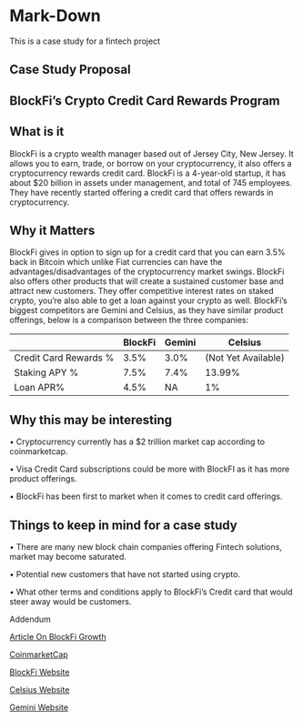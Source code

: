 # Mark-Down
This is a case study for a fintech project
## Case Study Proposal
## BlockFi’s Crypto Credit Card Rewards Program
 
## What is it 
BlockFi is a crypto wealth manager based out of Jersey City, New Jersey. It allows you to earn, trade, or borrow on your cryptocurrency, it also offers a cryptocurrency rewards credit card. BlockFi is a 4-year-old startup, it has about $20 billion in assets under management, and total of 745 employees. They have recently started offering a credit card that offers rewards in cryptocurrency.

## Why it Matters
BlockFi gives in option to sign up for a credit card that you can earn 3.5% back in Bitcoin which unlike Fiat currencies can have the advantages/disadvantages of the cryptocurrency market swings. BlockFi also offers other products that will create a sustained customer base and attract new customers. They offer competitive interest rates on staked crypto, you’re also able to get a loan against your crypto as well. 
BlockFi’s biggest competitors are Gemini and Celsius, as they have similar product offerings, below is a comparison between the three companies: 

|       |BlockFi|Gemini|Celsius|
|-------|------|-------|-------|
Credit Card Rewards %|	3.5%	|3.0% |(Not Yet Available)|	Not Yet Available
Staking APY %|	7.5%|	7.4%|	13.99%
Loan APR%|	4.5%|	NA|	1%

## Why this may be interesting
•	Cryptocurrency currently has a $2 trillion market cap according to coinmarketcap.

•	Visa Credit Card subscriptions could be more with BlockFI as it has more product offerings.

•	BlockFi has been first to market when it comes to credit card offerings.

## Things to keep in mind for a case study
•	There are many new block chain companies offering Fintech solutions, market may become saturated.

•	Potential new customers that have not started using crypto. 

•	What other terms and conditions apply to BlockFi’s Credit card that would steer away would be customers.

Addendum

[Article On BlockFi Growth](https://www.forbes.com)

[CoinmarketCap](https://coinmarketcap.com)

[BlockFi Website](https://blockfi.com/)

[Celsius Website](https://celsius.network/)

[Gemini Website](https://www.gemini.com)
